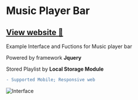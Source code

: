 # Music Player Bar

## [View website 🎵](https://music-player-bar.web.app/)

Example Interface and Fuctions for Music player bar

Powered by framework __Jquery__

Stored Playlist by __Local Storage Module__
```diff
- Supported Mobile; Responsive web
```

![Interface](exweb.gif "Interface")
